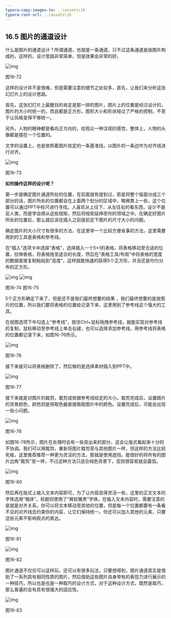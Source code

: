 ```yaml
---
typora-copy-images-to: ..\assets\16
typora-root-url: ..\assets\16
---
```


## **16.5**  **图片的通道设计**

什么是图片的通道设计？所谓通道，也就是一条通道，只不过这条通道是由图片构成的，这样的，设计思路非常简单，但是效果会非常的好。

![img](/../../第十六章%20存在不只为了美.files/image075.jpg)

图16-72

这样的设计并不是很难，但是需要注意的细节之处较多，首先，让我们来分析这张幻灯片上的设计思路。

首先，这张幻灯片上最醒目的肯定是那一排的图片，图片上的位置是经过设计的，图片的大小时统一的，而且都是正方形，图形大小和形状经过了严格的控制，不至于让风格变得不够统一。

另外，人物的眼神都是看向正方向的，给观众一种注视的感觉，整体上，人物的头像都是摆在一个位置的。

文字的设置上，也是依照着图片给定的一条基准线，以图片的一条边作为对齐线进行对齐。

![img](/../../第十六章%20存在不只为了美.files/image076.jpg)

图16-73

**如何操作这样的设计呢？**

第一步是确定图片通道所处的位置，在前面就有提到过，若是将整个版面分成三个部分的话，图片所处的位置都会在上面两个划分的区域中，略微靠上一些，这个位置可以通过PPT中标尺进行寻找。人喜欢从上往下、从左往右的看东西，设计不是反人类，而是学会顺从这些规矩，然后将规矩延伸至你的领域之中。在确定好图片所处的位置后，那么就应该在插入之前提前定下图片的尺寸大小的问题。

确定图片的大小尺寸有很多的方法，在这里举一个比较方便省事的方法，这里需要用到的工具是表格和参考线。

在“插入”选项卡中选择“表格”，选择插入一个5×1的表格，将表格移动至合适的位置，拉伸表格，将表格拖至适合的长度，然后在“表格工具/布局”中将表格的宽度的数据直接复制粘贴到“高度”，这样就能快速的获得5个正方形，并且还是均匀分布的正方形。

![img](/../../第十六章%20存在不只为了美.files/image077.png)  ![img](/../../第十六章%20存在不只为了美.files/image078.jpg)

图16-74                                图16-75          

5个正方形确定下来了，但是还不是我们最终想要的结果 ，我们最终想要的是放图片的位置，所以我们要将表格的位置给记录下来，这里用到了参考线这个强大的工具。

在视图选项下中勾选上“参考线”，按住Ctrl+鼠标拖拽参考线，就能实现对参考线的复制，鼠标移动至参考线上单击右键，也可以选择添加参考线，用参考线将表格的位置都记录下来，如图16-76所示。

![img](/../../第十六章%20存在不只为了美.files/image079.jpg)

图16-76

接下来就可以将表格删除了，然后做的是选择素材插入到PPT中。

![img](/../../第十六章%20存在不只为了美.files/image080.jpg)

图16-77

接下来就是对图片的裁剪，裁剪成依据参考线给定的大小。裁剪完成后，设置图片的背景颜色，颜色则是用取色器直接吸取图片中的颜色。设置完成后，可能会出现一些小问题。

![img](/../../第十六章%20存在不只为了美.files/image081.jpg)

图16-78

如图16-78所示，图片在处理时会有一些突出来的部分，这会让版式看起来十分的不协调。我们可以用裁剪，重新将图片裁剪至与其他图片一样，但这样的方法比较死板，这里推荐推荐一种更为灵活的方法，那就是使用遮挡，能很好的将所有的图片边角“裁剪”至一样，不过这种方法只适合纯色背景下，否则很容易就会露馅。

![img](/../../第十六章%20存在不只为了美.files/image082.jpg)

图16-80

然后再在版式上输入文本内容即可，为了让内容显得灵活一些，这里的正文文本的字体选用“楷体”，标题则使用了“微软雅黑”字体。在输入文本内容时，需要注意的是就是对齐关系，你可以将文本移动至其他的位置，但是每一个位置都要有一条看不见的对齐线去约束你的内容，让它们保持统一。你还可以加入其他的元素，只要这些元素不影响观点的表达。

![img](/../../第十六章%20存在不只为了美.files/image083.jpg)

图16-81

![img](/../../第十六章%20存在不只为了美.files/image084.jpg)

图16-82

图片通道不仅仅可以这样玩，还可以有很多玩法，只要想得到，图片通道其实是借助了一系列具有相同性质的图片，然后借助这些图片自身带有的表现力进行展示的一种技巧，所以也是也是一种取巧的设计方式，对于这种设计方式，既然是取巧，那么普遍的会有具有很强大的适应性。

![img](/../../第十六章%20存在不只为了美.files/image085.jpg)

图16-83